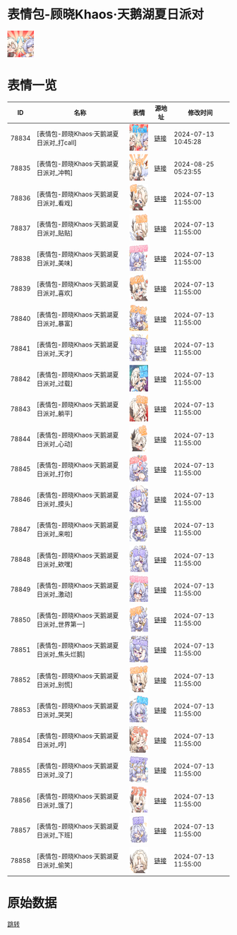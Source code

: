 # 表情包-顾晓Khaos·天鹅湖夏日派对

<img src="./cover.png" height="60" alt="cover" />

# 表情一览

|ID|名称|表情|源地址|修改时间|
|----|----|----|----|----|
|78834|[表情包-顾晓Khaos·天鹅湖夏日派对_打call]|<img src="./pic/078834_%5B表情包-顾晓Khaos·天鹅湖夏日派对_打call%5D.png" height="60" alt="打call"/>|[链接](https://i0.hdslb.com/bfs/garb/1a23b753cbd8c0533a7c156270665a075c4c7e03.png)|2024-07-13 10:45:28|
|78835|[表情包-顾晓Khaos·天鹅湖夏日派对_冲鸭]|<img src="./pic/078835_%5B表情包-顾晓Khaos·天鹅湖夏日派对_冲鸭%5D.png" height="60" alt="冲鸭"/>|[链接](https://i0.hdslb.com/bfs/garb/d397e446b3fc42456756795631bf3758ea9d8f51.png)|2024-08-25 05:23:55|
|78836|[表情包-顾晓Khaos·天鹅湖夏日派对_看戏]|<img src="./pic/078836_%5B表情包-顾晓Khaos·天鹅湖夏日派对_看戏%5D.png" height="60" alt="看戏"/>|[链接](https://i0.hdslb.com/bfs/garb/5597871a9d4e199f17ea789830d48be1ae8698d3.png)|2024-07-13 11:55:00|
|78837|[表情包-顾晓Khaos·天鹅湖夏日派对_贴贴]|<img src="./pic/078837_%5B表情包-顾晓Khaos·天鹅湖夏日派对_贴贴%5D.png" height="60" alt="贴贴"/>|[链接](https://i0.hdslb.com/bfs/garb/0ed378367107cbe9f0a61985d87b3849c96bda41.png)|2024-07-13 11:55:00|
|78838|[表情包-顾晓Khaos·天鹅湖夏日派对_美味]|<img src="./pic/078838_%5B表情包-顾晓Khaos·天鹅湖夏日派对_美味%5D.png" height="60" alt="美味"/>|[链接](https://i0.hdslb.com/bfs/garb/b263f0458690a5c9414f8c9c5496c9d8238b2fdd.png)|2024-07-13 11:55:00|
|78839|[表情包-顾晓Khaos·天鹅湖夏日派对_喜欢]|<img src="./pic/078839_%5B表情包-顾晓Khaos·天鹅湖夏日派对_喜欢%5D.png" height="60" alt="喜欢"/>|[链接](https://i0.hdslb.com/bfs/garb/1567e331ba97a7b560a42e0a58ffb5da67ea10fa.png)|2024-07-13 11:55:00|
|78840|[表情包-顾晓Khaos·天鹅湖夏日派对_暴富]|<img src="./pic/078840_%5B表情包-顾晓Khaos·天鹅湖夏日派对_暴富%5D.png" height="60" alt="暴富"/>|[链接](https://i0.hdslb.com/bfs/garb/8b86bbef546a75b1231521791bcbf613dc07e0ed.png)|2024-07-13 11:55:00|
|78841|[表情包-顾晓Khaos·天鹅湖夏日派对_天才]|<img src="./pic/078841_%5B表情包-顾晓Khaos·天鹅湖夏日派对_天才%5D.png" height="60" alt="天才"/>|[链接](https://i0.hdslb.com/bfs/garb/3849cdd5407826bcb7380bf55d191fdbdc835cfd.png)|2024-07-13 11:55:00|
|78842|[表情包-顾晓Khaos·天鹅湖夏日派对_过载]|<img src="./pic/078842_%5B表情包-顾晓Khaos·天鹅湖夏日派对_过载%5D.png" height="60" alt="过载"/>|[链接](https://i0.hdslb.com/bfs/garb/e528e330e8c3d420aff9694ec5444d220710adbd.png)|2024-07-13 11:55:00|
|78843|[表情包-顾晓Khaos·天鹅湖夏日派对_躺平]|<img src="./pic/078843_%5B表情包-顾晓Khaos·天鹅湖夏日派对_躺平%5D.png" height="60" alt="躺平"/>|[链接](https://i0.hdslb.com/bfs/garb/e8537789ccb24352e38ccc879170ee61980b6e86.png)|2024-07-13 11:55:00|
|78844|[表情包-顾晓Khaos·天鹅湖夏日派对_心动]|<img src="./pic/078844_%5B表情包-顾晓Khaos·天鹅湖夏日派对_心动%5D.png" height="60" alt="心动"/>|[链接](https://i0.hdslb.com/bfs/garb/6008a3f6eb4c446e442d9082aab38801cedb527f.png)|2024-07-13 11:55:00|
|78845|[表情包-顾晓Khaos·天鹅湖夏日派对_打你]|<img src="./pic/078845_%5B表情包-顾晓Khaos·天鹅湖夏日派对_打你%5D.png" height="60" alt="打你"/>|[链接](https://i0.hdslb.com/bfs/garb/d39b1b4ea4e3612e05f3a954c8728f6dc3fac42e.png)|2024-07-13 11:55:00|
|78846|[表情包-顾晓Khaos·天鹅湖夏日派对_摸头]|<img src="./pic/078846_%5B表情包-顾晓Khaos·天鹅湖夏日派对_摸头%5D.png" height="60" alt="摸头"/>|[链接](https://i0.hdslb.com/bfs/garb/e87ded35507e7091794758493cbb892cc9780cbd.png)|2024-07-13 11:55:00|
|78847|[表情包-顾晓Khaos·天鹅湖夏日派对_来啦]|<img src="./pic/078847_%5B表情包-顾晓Khaos·天鹅湖夏日派对_来啦%5D.png" height="60" alt="来啦"/>|[链接](https://i0.hdslb.com/bfs/garb/14065dff20c7d894c8dbed1fde545e4512d75c22.png)|2024-07-13 11:55:00|
|78848|[表情包-顾晓Khaos·天鹅湖夏日派对_欸嘿]|<img src="./pic/078848_%5B表情包-顾晓Khaos·天鹅湖夏日派对_欸嘿%5D.png" height="60" alt="欸嘿"/>|[链接](https://i0.hdslb.com/bfs/garb/bc805c010beccc2c6e6458ed49bcc50011c54d83.png)|2024-07-13 11:55:00|
|78849|[表情包-顾晓Khaos·天鹅湖夏日派对_激动]|<img src="./pic/078849_%5B表情包-顾晓Khaos·天鹅湖夏日派对_激动%5D.png" height="60" alt="激动"/>|[链接](https://i0.hdslb.com/bfs/garb/2ee82953afd6f4ae601baf0ddaecf8603d189068.png)|2024-07-13 11:55:00|
|78850|[表情包-顾晓Khaos·天鹅湖夏日派对_世界第一]|<img src="./pic/078850_%5B表情包-顾晓Khaos·天鹅湖夏日派对_世界第一%5D.png" height="60" alt="世界第一"/>|[链接](https://i0.hdslb.com/bfs/garb/6679e16ec8b189a804e9e3762fba9fc513d95caa.png)|2024-07-13 11:55:00|
|78851|[表情包-顾晓Khaos·天鹅湖夏日派对_焦头烂鹅]|<img src="./pic/078851_%5B表情包-顾晓Khaos·天鹅湖夏日派对_焦头烂鹅%5D.png" height="60" alt="焦头烂鹅"/>|[链接](https://i0.hdslb.com/bfs/garb/6709c22f9e92d4a97b9534f0a02dfc9ebc462aef.png)|2024-07-13 11:55:00|
|78852|[表情包-顾晓Khaos·天鹅湖夏日派对_别慌]|<img src="./pic/078852_%5B表情包-顾晓Khaos·天鹅湖夏日派对_别慌%5D.png" height="60" alt="别慌"/>|[链接](https://i0.hdslb.com/bfs/garb/9366db3feab2c65d9a17a9d2d367206e9e0f7f8b.png)|2024-07-13 11:55:00|
|78853|[表情包-顾晓Khaos·天鹅湖夏日派对_哭哭]|<img src="./pic/078853_%5B表情包-顾晓Khaos·天鹅湖夏日派对_哭哭%5D.png" height="60" alt="哭哭"/>|[链接](https://i0.hdslb.com/bfs/garb/4dd006a81fd4d6784246bfe69c95fb51c406d164.png)|2024-07-13 11:55:00|
|78854|[表情包-顾晓Khaos·天鹅湖夏日派对_哼]|<img src="./pic/078854_%5B表情包-顾晓Khaos·天鹅湖夏日派对_哼%5D.png" height="60" alt="哼"/>|[链接](https://i0.hdslb.com/bfs/garb/ca33b2fdd1edf9dac72f661a518a10519c429316.png)|2024-07-13 11:55:00|
|78855|[表情包-顾晓Khaos·天鹅湖夏日派对_没了]|<img src="./pic/078855_%5B表情包-顾晓Khaos·天鹅湖夏日派对_没了%5D.png" height="60" alt="没了"/>|[链接](https://i0.hdslb.com/bfs/garb/555994f44f150739a58f2261340779b027a50634.png)|2024-07-13 11:55:00|
|78856|[表情包-顾晓Khaos·天鹅湖夏日派对_饿了]|<img src="./pic/078856_%5B表情包-顾晓Khaos·天鹅湖夏日派对_饿了%5D.png" height="60" alt="饿了"/>|[链接](https://i0.hdslb.com/bfs/garb/98bd531f5dc8f8d150cb3151f9293aff74c414b3.png)|2024-07-13 11:55:00|
|78857|[表情包-顾晓Khaos·天鹅湖夏日派对_下班]|<img src="./pic/078857_%5B表情包-顾晓Khaos·天鹅湖夏日派对_下班%5D.png" height="60" alt="下班"/>|[链接](https://i0.hdslb.com/bfs/garb/414a7189dafc9ae2468eb2cad97c8f3cda42e05f.png)|2024-07-13 11:55:00|
|78858|[表情包-顾晓Khaos·天鹅湖夏日派对_偷笑]|<img src="./pic/078858_%5B表情包-顾晓Khaos·天鹅湖夏日派对_偷笑%5D.png" height="60" alt="偷笑"/>|[链接](https://i0.hdslb.com/bfs/garb/a965175f1edd2b40442fd635555c9d8a15dcc55d.png)|2024-07-13 11:55:00|

# 原始数据

[跳转](./raw.json)

